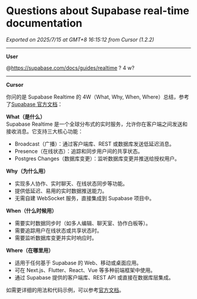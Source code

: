 # Questions about Supabase real-time documentation
_Exported on 2025/7/15 at GMT+8 16:15:12 from Cursor (1.2.2)_

---

**User**

@https://supabase.com/docs/guides/realtime ? 4 w?

---

**Cursor**

你问的是 Supabase Realtime 的 4W（What, Why, When, Where）总结，参考了[Supabase 官方文档](https://supabase.com/docs/guides/realtime)：

**What（是什么）**  
Supabase Realtime 是一个全球分布式的实时服务，允许你在客户端之间发送和接收消息。它支持三大核心功能：  
- Broadcast（广播）：通过客户端库、REST 或数据库发送低延迟消息。  
- Presence（在线状态）：追踪和同步用户间的共享状态。  
- Postgres Changes（数据库变更）：监听数据库变更并推送给授权用户。

**Why（为什么用）**  
- 实现多人协作、实时聊天、在线状态同步等功能。  
- 提供低延迟、易用的实时数据推送能力。  
- 无需自建 WebSocket 服务，直接集成到 Supabase 项目中。

**When（什么时候用）**  
- 需要实时数据同步时（如多人编辑、聊天室、协作白板等）。  
- 需要追踪用户在线状态或共享状态时。  
- 需要监听数据库变更并实时响应时。

**Where（在哪里用）**  
- 适用于任何基于 Supabase 的 Web、移动或桌面应用。  
- 可在 Next.js、Flutter、React、Vue 等多种前端框架中使用。  
- 通过 Supabase 提供的客户端库、REST API 或直接在数据库层集成。

如需更详细的用法和代码示例，可以参考[官方文档](https://supabase.com/docs/guides/realtime)。

